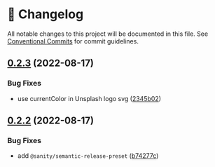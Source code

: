 <!-- markdownlint-disable --><!-- textlint-disable -->

# 📓 Changelog

All notable changes to this project will be documented in this file. See
[Conventional Commits](https://conventionalcommits.org) for commit guidelines.

## [0.2.3](https://github.com/sanity-io/sanity-plugin-asset-source-unsplash/compare/v0.2.2...v0.2.3) (2022-08-17)

### Bug Fixes

- use currentColor in Unsplash logo svg ([2345b02](https://github.com/sanity-io/sanity-plugin-asset-source-unsplash/commit/2345b023a2bb1e82cf8025aa9dc367fdc9ee177e))

## [0.2.2](https://github.com/sanity-io/sanity-plugin-asset-source-unsplash/compare/v0.2.1...v0.2.2) (2022-08-17)

### Bug Fixes

- add `@sanity/semantic-release-preset` ([b74277c](https://github.com/sanity-io/sanity-plugin-asset-source-unsplash/commit/b74277c19946e85ad5e76de6dcb3b49aa02b5884))
